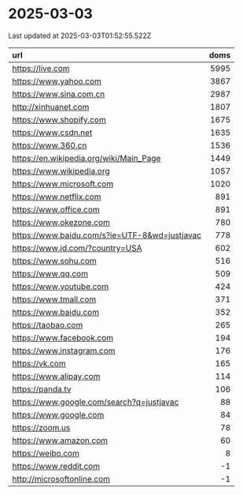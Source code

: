 # 2025-03-03

<!-- BEGIN -->
Last updated at 2025-03-03T01:52:55.522Z

url | doms
:- | -:
https://live.com | 5995
https://www.yahoo.com | 3867
https://www.sina.com.cn | 2987
http://xinhuanet.com | 1807
https://www.shopify.com | 1675
https://www.csdn.net | 1635
https://www.360.cn | 1536
https://en.wikipedia.org/wiki/Main_Page | 1449
https://www.wikipedia.org | 1057
https://www.microsoft.com | 1020
https://www.netflix.com | 891
https://www.office.com | 891
https://www.okezone.com | 780
https://www.baidu.com/s?ie=UTF-8&wd=justjavac | 778
https://www.jd.com/?country=USA | 602
https://www.sohu.com | 516
https://www.qq.com | 509
https://www.youtube.com | 424
https://www.tmall.com | 371
https://www.baidu.com | 352
https://taobao.com | 265
https://www.facebook.com | 194
https://www.instagram.com | 176
https://vk.com | 165
https://www.alipay.com | 114
https://panda.tv | 106
https://www.google.com/search?q=justjavac | 88
https://www.google.com | 84
https://zoom.us | 78
https://www.amazon.com | 60
https://weibo.com | 8
https://www.reddit.com | -1
http://microsoftonline.com | -1
<!-- END -->
